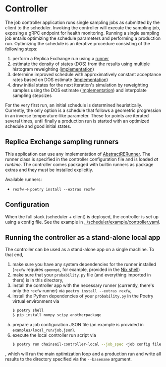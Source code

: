 # Controller

The job controller application runs single sampling jobs as submitted by the client to the scheduler. Invoking the controller
will execute the sampling job, exposing a gRPC endpoint for health monitoring. 
Running a single sampling job entails optimizing the schedule parameters and performing a production run.
Optimizing the schedule is an iterative procedure consisting of the following steps:
1. perform a Replica Exchange run using a [runner](../lib/runners/)
2. estimate the density of states (DOS) from the results using multiple histogram reweighting ([implementation](../../lib/schedule_estimation/chainsail/schedule_estimation/dos_estimators.py))
3. determine improved schedule with approximatively constant acceptance rates based on DOS estimate ([implementation](../../lib/schedule_estimation/chainsail/schedule_estimation/schedule_optimizers.py))
4. draw initial states for the next iteration's simulation by reweighting samples using the DOS estimate ([implementation](./chainsail/controller/initial_setup.py)) and interpolate sampling stepsizes

For the very first run, an initial schedule is determined heuristically. Currently, the only option is a schedule that follows a geometric progression in an inverse temperature-like parameter.
These for points are iterated several times, until finally a production run is started with an optimized schedule and good initial states.

## Replica Exchange sampling runners

This application can use any implementation of [AbstractRERunner](../lib/runners/).
The runner class is specified in the controller configuration file and is loaded *at runtime*.
The controller comes packaged with builtin runners as package extras and they must be installed explicitly. 

Available runners:

* `rexfw` -> `poetry install --extras rexfw`

## Configuration

When the full stack (scheduler + client) is deployed, the controller is set up using a config file.
See the example in [../scheduler/example/controller.yaml](../scheduler/example/controller.yaml).

## Running the controller as a stand-alone local app
The controller can be used as a stand-alone app on a single machine. To that end,
1. make sure you have any system dependencies for the runner installed (`rexfw` requires `openmpi`, for example, provided in the [Nix shell](../../shell.nix))
2. make sure that your `probability.py` file (and everything imported in there) is in this directory,
3. install the controller app with the necessary runner (currently, there's only the `rexfw` runner) via `poetry install --extras rexfw`,
4. install the Python dependencies of your `probability.py` in the Poetry virtual environment via
   ```bash
   $ poetry shell
   $ pip install numpy scipy anotherpackage
   ```
5. prepare a job configuration JSON file (an example is provided in `examples/local_run/job.json`).
6. execute the local controller run script via
   ```bash
   $ poetry run chainsail-controller-local --job_spec <job config file> --basename <some file system path>
   ```

, which will run the main optimization loop and a production run and write all results to the directory specified via the `--basename` argument.
